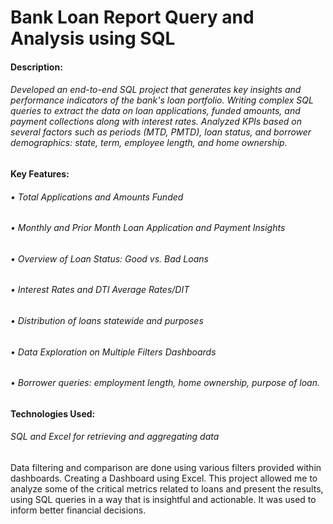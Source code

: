 # Bank Loan Report Query and Analysis using SQL

#### Description: 
###### Developed an end-to-end SQL project that generates key insights and performance indicators of the bank's loan portfolio. Writing complex SQL queries to extract the data on loan applications, funded amounts, and payment collections along with interest rates. Analyzed KPIs based on several factors such as periods (MTD, PMTD), loan status, and borrower demographics: state, term, employee length, and home ownership.


#### Key Features:

###### •	Total Applications and Amounts Funded
###### •	Monthly and Prior Month Loan Application and Payment Insights
###### •	Overview of Loan Status: Good vs. Bad Loans
###### •	Interest Rates and DTI Average Rates/DIT
###### •	Distribution of loans statewide and purposes
###### •	Data Exploration on Multiple Filters Dashboards
###### •	Borrower queries: employment length, home ownership, purpose of loan.


#### Technologies Used:

###### SQL and Excel for retrieving and aggregating data
Data filtering and comparison are done using various filters provided within dashboards. Creating a Dashboard using Excel. This project allowed me to analyze some of the critical metrics related to loans and present the results, using SQL queries in a way that is insightful and actionable. It was used to inform better financial decisions.


